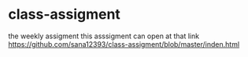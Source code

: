 # class-assigment
the weekly assigment
this asssigment can open at that link https://github.com/sana12393/class-assigment/blob/master/inden.html
